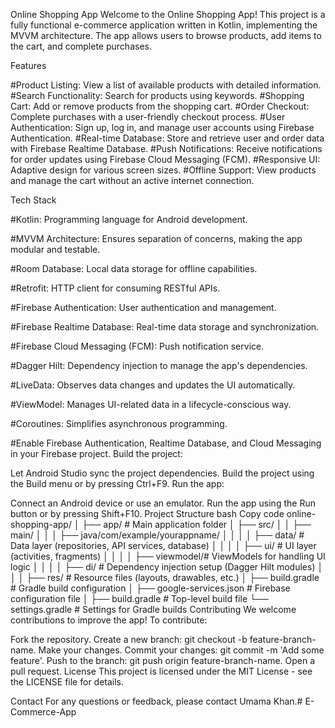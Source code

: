 Online Shopping App
Welcome to the Online Shopping App! This project is a fully functional e-commerce application written in Kotlin, implementing the MVVM architecture. The app allows users to browse products, add items to the cart, and complete purchases.

Features

#Product Listing: View a list of available products with detailed information.
#Search Functionality: Search for products using keywords.
#Shopping Cart: Add or remove products from the shopping cart.
#Order Checkout: Complete purchases with a user-friendly checkout process.
#User Authentication: Sign up, log in, and manage user accounts using Firebase Authentication.
#Real-time Database: Store and retrieve user and order data with Firebase Realtime Database.
#Push Notifications: Receive notifications for order updates using Firebase Cloud Messaging (FCM).
#Responsive UI: Adaptive design for various screen sizes.
#Offline Support: View products and manage the cart without an active internet connection.


Tech Stack


#Kotlin: Programming language for Android development.

#MVVM Architecture: Ensures separation of concerns, making the app modular and testable.

#Room Database: Local data storage for offline capabilities.

#Retrofit: HTTP client for consuming RESTful APIs.

#Firebase Authentication: User authentication and management.

#Firebase Realtime Database: Real-time data storage and synchronization.

#Firebase Cloud Messaging (FCM): Push notification service.

#Dagger Hilt: Dependency injection to manage the app's dependencies.

#LiveData: Observes data changes and updates the UI automatically.

#ViewModel: Manages UI-related data in a lifecycle-conscious way.

#Coroutines: Simplifies asynchronous programming.

#Enable Firebase Authentication, Realtime Database, and Cloud Messaging in your Firebase project.
Build the project:

Let Android Studio sync the project dependencies.
Build the project using the Build menu or by pressing Ctrl+F9.
Run the app:

Connect an Android device or use an emulator.
Run the app using the Run button or by pressing Shift+F10.
Project Structure
bash
Copy code
online-shopping-app/
│
├── app/                      # Main application folder
│   ├── src/
│   │   ├── main/
│   │   │   ├── java/com/example/yourappname/
│   │   │   │   ├── data/     # Data layer (repositories, API services, database)
│   │   │   │   ├── ui/       # UI layer (activities, fragments)
│   │   │   │   ├── viewmodel/# ViewModels for handling UI logic
│   │   │   │   ├── di/       # Dependency injection setup (Dagger Hilt modules)
│   │   │   ├── res/          # Resource files (layouts, drawables, etc.)
│   ├── build.gradle          # Gradle build configuration
│   ├── google-services.json  # Firebase configuration file
│
├── build.gradle              # Top-level build file
└── settings.gradle           # Settings for Gradle builds
Contributing
We welcome contributions to improve the app! To contribute:

Fork the repository.
Create a new branch: git checkout -b feature-branch-name.
Make your changes.
Commit your changes: git commit -m 'Add some feature'.
Push to the branch: git push origin feature-branch-name.
Open a pull request.
License
This project is licensed under the MIT License - see the LICENSE file for details.

Contact
For any questions or feedback, please contact Umama Khan.# E-Commerce-App
